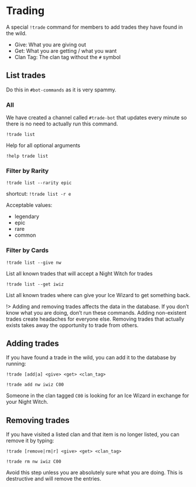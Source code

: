 # Trading

A special `!trade` command for members to add trades they have found in the wild.

- Give: What you are giving out
- Get: What you are getting / what you want
- Clan Tag: The clan tag without the `#` symbol

## List trades

Do this in `#bot-commands` as it is very spammy.

### All

We have created a channel called `#trade-bot` that updates every minute so there is no need to actually run this command.

`!trade list`

Help for all optional arguments

`!help trade list`

### Filter by Rarity

`!trade list --rarity epic`

shortcut:
`!trade list -r e`

Acceptable values:

- legendary
- epic
- rare
- common

### Filter by Cards

`!trade list --give nw`

List all known trades that will accept a Night Witch for trades

`!trade list --get iwiz`

List all known trades where can give your Ice Wizard to get something back.


!> Adding and removing trades affects the data in the database. If you don’t know what you are doing, don’t run these commands. Adding non-existent trades create headaches for everyone else. Removing trades that actually exists takes away the opportunity to trade from others.

## Adding trades

If you have found a trade in the wild, you can add it to the database by running:

`!trade [add|a] <give> <get> <clan_tag>`

`!trade add nw iwiz C00`

Someone in the clan tagged `C00` is looking for an Ice Wizard in exchange for your Night Witch.

## Removing trades

If you have visited a listed clan and that item is no longer listed, you can remove it by typing:

`!trade [remove|rm|r] <give> <get> <clan_tag>`

`!trade rm nw iwiz C00`

Avoid this step unless you are absolutely sure what you are doing. This is destructive and will remove the entries.
